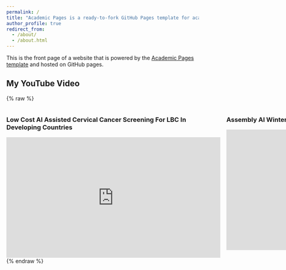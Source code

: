 ```yaml
---
permalink: /
title: "Academic Pages is a ready-to-fork GitHub Pages template for academic personal websites"
author_profile: true
redirect_from: 
  - /about/
  - /about.html
---
```


This is the front page of a website that is powered by the [Academic Pages template](https://github.com/academicpages/academicpages.github.io) and hosted on GitHub pages. 


## My YouTube Video

{% raw %}
<div class="video-wrapper">
    <div class="video-left">
        <h3> Low Cost AI Assisted Cervical Cancer Screening For LBC In Developing Countries</h3>
        <iframe width="560" height="315" 
                src="https://youtube.com/embed/pmVvwGuVn0w" 
                frameborder="0" 
                allow="accelerometer; autoplay; clipboard-write; encrypted-media; gyroscope; picture-in-picture" 
                allowfullscreen>
        </iframe>
    </div>
    <div class="video-right">
        <h3>Assembly AI Winter Hackathon 2022</h3>
        <iframe width="560" height="315" 
              src="https://www.youtube.com/embed/tsm9s5sQJl8" 
              frameborder="0" 
              allow="accelerometer; autoplay; clipboard-write; encrypted-media; gyroscope; picture-in-picture" 
              allowfullscreen>
        </iframe>
    </div>
</div>
{% endraw %}
<style>
.video-wrapper {
  display: flex; /* Flex container for side-by-side layout */
  justify-content: space-between; /* Creates space between videos */
  gap: 16px; /* Optional: Add space between videos */
}

.video-left,
.video-right {
  flex: 1; /* Allows videos to share equal width */
  max-width: 48%; /* Ensures they fit within the container */
}
</style>